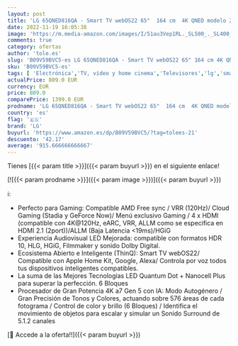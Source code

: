 ```yaml
---
layout: post
title: 'LG 65QNED816QA - Smart TV webOS22 65"  164 cm  4K QNED modelo 2022  Procesador Inteligente de Gran Potencia 4K a7 Gen 5 con IA  compatible con formatos HDR 10  HLG y HGiG  perfecto para Gaming'
date: 2022-11-19 16:05:38
image: 'https://m.media-amazon.com/images/I/51au3Vep1RL._SL500_._SL400_.jpg'
comments: true
category: ofertas
author: 'tole.es'
slug: 'B09V59BVC5-es LG 65QNED816QA - Smart TV webOS22 65" 164 cm 4K QNED...'
sku: 'B09V59BVC5-es'
tags: [ 'Electrónica','TV, vídeo y home cinema','Televisores','lg','smart','tv','🇪🇸', ]
actualPrice: 809.0 EUR
currency: EUR
price: 809.0
comparePrice: 1399.0 EUR
prodname: 'LG 65QNED816QA - Smart TV webOS22 65"  164 cm  4K QNED modelo 2022  Procesador Inteligente de Gran Potencia 4K a7 Gen 5 con IA  compatible con formatos HDR 10  HLG y HGiG  perfecto para Gaming'
country: 'es'
flag: '🇪🇸'
brand: 'LG'
buyurl: 'https://www.amazon.es/dp/B09V59BVC5/?tag=tolees-21'
descuento: '42.17'
average: '915.666666666667'
---
```


Tienes [{{< param title >}}]({{< param buyurl >}}) en el siguiente enlace!

[![{{< param prodname >}}]({{< param image >}})]({{< param buyurl >}})

ℹ️:

- Perfecto para Gaming: Compatible AMD Free sync / VRR (120Hz)/ Cloud Gaming (Stadia y GeForce Now)/ Menú exclusivo Gaming / 4 x HDMI (compatible con 4K@120Hz, eARC, VRR, ALLM como se especifica en HDMI 2.1 (2port))/ALLM (Baja Latencia <19ms)/HGiG
- Experiencia Audiovisual LED Mejorada: compatible con formatos HDR 10, HLG, HGiG, Filmmaker y sonido Dolby Digital.
- Ecosistema Abierto e Inteligente (ThinQ): Smart TV webOS22/ Compatible con Apple Home Kit, Google, Alexa/ Controla por voz todos tus dispositivos inteligentes compatibles.
- La suma de las Mejores Tecnologías LED Quantum Dot + Nanocell Plus para superar la perfección. 6 Bloques
- Procesador de Gran Potencia 4K a7 Gen 5 con IA: Modo Autogénero / Gran Precisión de Tonos y Colores, actuando sobre 576 áreas de cada fotograma / Control de color y brillo (6 Bloques) / Identifica el movimiento de objetos para escalar y simular un Sonido Surround de 5.1.2 canales

[🛒 Accede a la oferta!!]({{< param buyurl >}})
